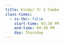 ```yaml
---
title: Kindy/ Yr 1 Combo
class-times:
  - is-tbc: false
    start-time: 03:30 PM
    end-time: 04:30 PM
    day: Thursday
---
```

